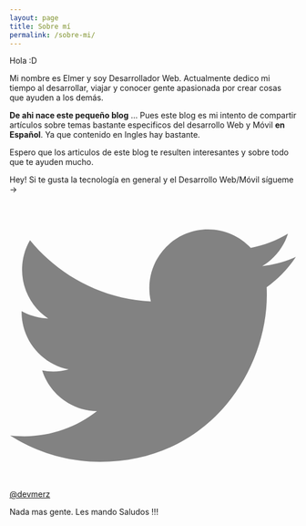 ```yaml
---
layout: page
title: Sobre mí
permalink: /sobre-mi/
---
```


<!--<link rel="stylesheet" type="text/css" href="/css/materialize.min.css">-->


Hola :D

Mi nombre es Elmer y soy Desarrollador Web. Actualmente dedico mi tiempo al desarrollar, viajar y conocer gente apasionada por crear cosas que ayuden a los demás.

**De ahi nace este pequeño blog** ... Pues este blog es mi intento de compartir artículos sobre temas bastante especificos del desarrollo Web y Móvil **en Español**. Ya que contenido en Ingles hay bastante.


Espero que los articulos de este blog te resulten interesantes y sobre todo que te ayuden mucho.


Hey! Si te gusta la tecnología en general y el Desarrollo Web/Móvil sígueme ->

<span class="icon  icon--twitter">
                <svg viewBox="0 0 16 16">
                  <path fill="#828282" d="M15.969,3.058c-0.586,0.26-1.217,0.436-1.878,0.515c0.675-0.405,1.194-1.045,1.438-1.809
                  c-0.632,0.375-1.332,0.647-2.076,0.793c-0.596-0.636-1.446-1.033-2.387-1.033c-1.806,0-3.27,1.464-3.27,3.27 c0,0.256,0.029,0.506,0.085,0.745C5.163,5.404,2.753,4.102,1.14,2.124C0.859,2.607,0.698,3.168,0.698,3.767 c0,1.134,0.577,2.135,1.455,2.722C1.616,6.472,1.112,6.325,0.671,6.08c0,0.014,0,0.027,0,0.041c0,1.584,1.127,2.906,2.623,3.206 C3.02,9.402,2.731,9.442,2.433,9.442c-0.211,0-0.416-0.021-0.615-0.059c0.416,1.299,1.624,2.245,3.055,2.271 c-1.119,0.877-2.529,1.4-4.061,1.4c-0.264,0-0.524-0.015-0.78-0.046c1.447,0.928,3.166,1.469,5.013,1.469 c6.015,0,9.304-4.983,9.304-9.304c0-0.142-0.003-0.283-0.009-0.423C14.976,4.29,15.531,3.714,15.969,3.058z"/>
                </svg>
              </span>
<a href="https://twitter.com/Devmerz" target="_blank">@devmerz</a>



Nada mas gente. Les mando Saludos !!!
